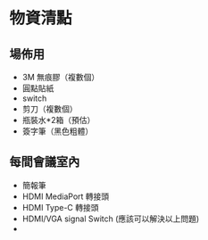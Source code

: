 # 物資清點

## 場佈用
- 3M 無痕膠（複數個）
- 圓點貼紙
- switch 
- 剪刀（複數個）
- 瓶裝水*2箱（預估）
- 簽字筆（黑色粗體）
## 每間會議室內
- 簡報筆
- HDMI MediaPort 轉接頭
- HDMI Type-C 轉接頭
- HDMI/VGA signal Switch (應該可以解決以上問題)
- 

